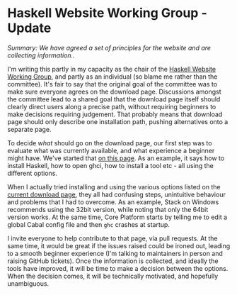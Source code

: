 # Haskell Website Working Group - Update

_Summary: We have agreed a set of principles for the website and are collecting information.._

I'm writing this partly in my capacity as the chair of the [Haskell Website Working Group](https://github.com/ndmitchell/hwwg), and partly as an individual (so blame me rather than the committee). It's fair to say that the original goal of the committee was to make sure everyone agrees on the download page. Discussions amongst the committee lead to a shared goal that the download page itself should clearly direct users along a precise path, without requiring beginners to make decisions requiring judgement. That probably means that download page should only describe one installation path, pushing alternatives onto a separate page.

To decide _what_ should go on the download page, our first step was to evaluate what was currently available, and what experience a beginner might have. We've started that [on this page](https://github.com/ndmitchell/hwwg/blob/master/Steps.md). As an example, it says how to install Haskell, how to open ghci, how to install a tool etc - all using the different options.

When I actually tried installing and using the various options listed on the [current download page](https://www.haskell.org/downloads), they all had confusing steps, unintuitive behaviour and problems that I had to overcome. As an example, Stack on Windows recommends using the 32bit version, while noting that only the 64bit version works. At the same time, Core Platform starts by  telling me to edit a global Cabal config file and then `ghc` crashes at startup.

I invite everyone to help contribute to that page, via pull requests. At the same time, it would be great if the issues raised could be ironed out, leading to a smooth beginner experience (I'm talking to maintainers in person and raising GitHub tickets). Once the information is collected, and ideally the tools have improved, it will be time to make a decision between the options. When the decision comes, it will be technically motivated, and hopefully unambiguous.
